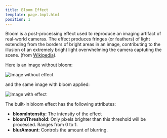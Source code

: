 ```yaml
---
title: Bloom Effect
template: page.tmpl.html
position: 1
---
```


Bloom is a post-processing effect used to reproduce an imaging artifact of real-world cameras. The effect produces fringes (or feathers) of light extending from the borders of bright areas in an image, contributing to the illusion of an extremely bright light overwhelming the camera captuting the scene. (from [Wikipedia][wikipedia]).

Here is an image without bloom:

<img alt="Image without effect" src="/images/platform/posteffects/without_effects.png"></img>

and the same image with bloom applied:

<img alt="Image with effect" src="/images/platform/posteffects/with_bloom.png"></img>

The built-in bloom effect has the following attributes:
* **bloomIntensity**: The intensity of the effect
* **bloomThreshold**: Only pixels brighter than this threshold will be processed. Ranges from 0 to 1.
* **blurAmount**: Controls the amount of blurring.

[wikipedia]: http://en.wikipedia.org/wiki/Bloom_(shader_effect)